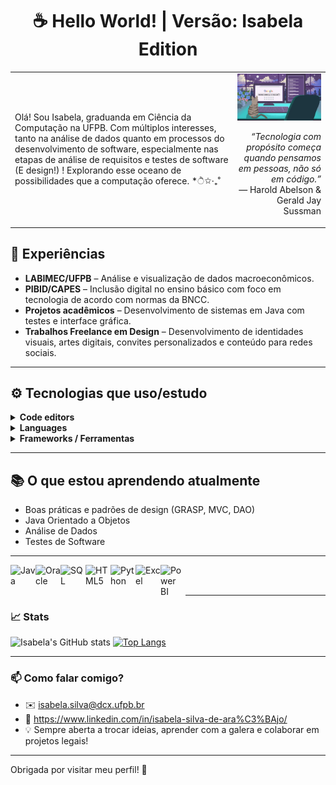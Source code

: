 <h1 align="center">☕ Hello World! | Versão: Isabela Edition</h1>

<table>
  <tr>
    <td>
      <p>
        Olá! Sou Isabela, graduanda em Ciência da Computação na UFPB. Com múltiplos interesses, tanto na análise de dados quanto em processos do desenvolvimento de software, especialmente nas etapas de análise de requisitos e testes de software (E design!) ! Explorando esse oceano de possibilidades que a computação oferece. *ੈ✩‧₊˚
      </p>
    </td>
    <td>
      <img src="https://raw.githubusercontent.com/isabelatzz/isabelatzz/main/transferir%20(1).jpeg" width="300px" alt="Gato pixelado no computador"/>
      <p align="right"><i>“Tecnologia com propósito começa quando pensamos em pessoas, não só em código.”</i><br>
      — Harold Abelson & Gerald Jay Sussman<br>
    </td>
  </tr>
</table>

## 🌱 Experiências

- **LABIMEC/UFPB** – Análise e visualização de dados macroeconômicos.
- **PIBID/CAPES** – Inclusão digital no ensino básico com foco em tecnologia de acordo com normas da BNCC.
- **Projetos acadêmicos** – Desenvolvimento de sistemas em Java com testes e interface gráfica.
- **Trabalhos Freelance em Design** – Desenvolvimento de identidades visuais, artes digitais, convites personalizados e conteúdo para redes sociais.
  
---

## ⚙️ Tecnologias que uso/estudo
<details>
  <summary><strong> Code editors</strong></summary>
  <ul>
    <li>Intelij</li>
    <li>Oracle APEX IDE</li>
    <li>VS Code</li>
  </ul>
</details>

<details>
  <summary><strong> Languages</strong></summary>
  <ul>
    <li>Java</li>
    <li>SQL / PL-SQL (Básico)</li>
    <li>Python para Análise de Dados</li>
  </ul>
</details>

<details>
  <summary><strong> Frameworks / Ferramentas</strong></summary>
  <ul>
    <li>Java Swing</li>
    <li>Oracle APEX</li>
    <li>Figma (UI/UX)</li>
    <li>Excel</li>
    <li>PowerBI</li>
    <li>JUnit</li>
  </ul>
</details>

---

## 📚 O que estou aprendendo atualmente

- Boas práticas e padrões de design (GRASP, MVC, DAO)
- Java Orientado a Objetos
- Análise de Dados
- Testes de Software

---

<img align="left" alt="Java" width="40px" src="https://cdn.jsdelivr.net/gh/devicons/devicon/icons/java/java-original.svg" />
<img align="left" alt="Oracle" width="40px" src="https://cdn.jsdelivr.net/gh/devicons/devicon/icons/oracle/oracle-original.svg" />
<img align="left" alt="SQL" width="40px" src="https://cdn.jsdelivr.net/gh/devicons/devicon/icons/mysql/mysql-original.svg" />
<img align="left" alt="HTML5" width="40px" src="https://cdn.jsdelivr.net/gh/devicons/devicon/icons/html5/html5-original.svg" />
<img align="left" alt="Python" width="40px" src="https://cdn.jsdelivr.net/gh/devicons/devicon/icons/python/python-original.svg" />
<img align="left" alt="Excel" width="40px" src="https://upload.wikimedia.org/wikipedia/commons/7/73/Microsoft_Excel_2013-2019_logo.svg" />
<img align="left" alt="Power BI" width="40px" src="https://upload.wikimedia.org/wikipedia/commons/c/cf/New_Power_BI_Logo.svg" />
<br><br>

---

### 📈 Stats

![Isabela's GitHub stats](https://github-readme-stats.vercel.app/api?username=isabelatzz&show_icons=true&theme=tokyonight)
[![Top Langs](https://github-readme-stats.vercel.app/api/top-langs/?username=isabelatzz&layout=compact&theme=tokyonight)](https://github.com/isabelatzz)

---

### 📫 Como falar comigo?

- ✉️ isabela.silva@dcx.ufpb.br
- 💼 https://www.linkedin.com/in/isabela-silva-de-ara%C3%BAjo/
- 💡 Sempre aberta a trocar ideias, aprender com a galera e colaborar em projetos legais!

---

Obrigada por visitar meu perfil! 🌸  
